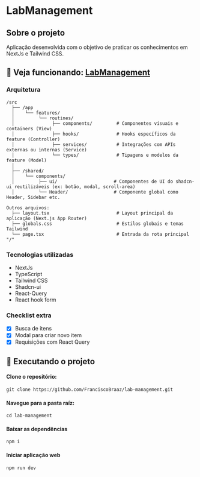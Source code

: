 # LabManagement

## Sobre o projeto
Aplicação desenvolvida com o objetivo de praticar os conhecimentos em NextJs e Tailwind CSS.

##  🔽 Veja funcionando: [LabManagement](https://lab-management-routine.netlify.app/)

### Arquitetura

```
/src
  ├── /app
  │    └── features/
  │         └── routines/
  │              ├── components/         # Componentes visuais e containers (View)
  │              ├── hooks/              # Hooks específicos da feature (Controller)
  │              ├── services/           # Integrações com APIs externas ou internas (Service)
  │              └── types/              # Tipagens e modelos da feature (Model)
  │
  ├── /shared/
  │    └── components/
  │         ├── ui/                     # Componentes de UI do shadcn-ui reutilizáveis (ex: botão, modal, scroll-area)
  │         └── Header/                 # Componente global como Header, Sidebar etc.

Outros arquivos:
  ├── layout.tsx                         # Layout principal da aplicação (Next.js App Router)
  ├── globals.css                        # Estilos globais e temas Tailwind
  └── page.tsx                           # Entrada da rota principal "/"
```


### Tecnologias utilizadas
- NextJs
- TypeScript
- Tailwind CSS
- Shadcn-ui
- React-Query
- React hook form

### Checklist extra
- [x] Busca de itens
- [x] Modal para criar novo item
- [x] Requisições com React Query

## 👷  Executando o projeto
 #### Clone o repositório:
  ```
  git clone https://github.com/FranciscoBraaz/lab-management.git
  ```  
#### Navegue para a pasta raíz:
```
cd lab-management
```
#### Baixar as dependências
```
npm i 
```
#### Iniciar aplicação web
```
npm run dev
```
